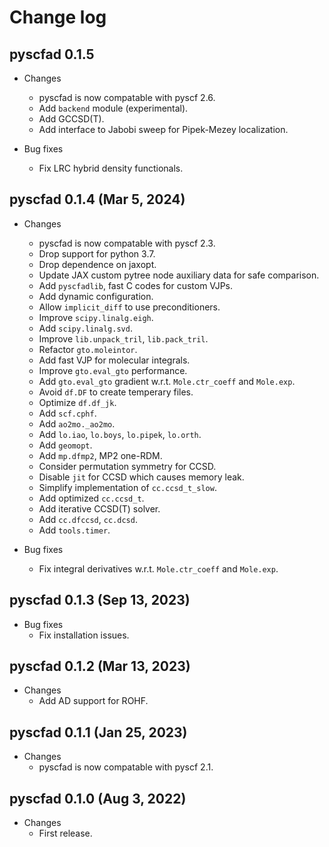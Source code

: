 # Change log

## pyscfad 0.1.5
* Changes
  * pyscfad is now compatable with pyscf 2.6.
  * Add `backend` module (experimental).
  * Add GCCSD(T).
  * Add interface to Jabobi sweep for Pipek-Mezey localization.

* Bug fixes
  * Fix LRC hybrid density functionals.

## pyscfad 0.1.4 (Mar 5, 2024)
* Changes
  * pyscfad is now compatable with pyscf 2.3.
  * Drop support for python 3.7.
  * Drop dependence on jaxopt.
  * Update JAX custom pytree node auxiliary data for safe comparison.
  * Add `pyscfadlib`, fast C codes for custom VJPs.
  * Add dynamic configuration.
  * Allow `implicit_diff` to use preconditioners.
  * Improve `scipy.linalg.eigh`.
  * Add `scipy.linalg.svd`.
  * Improve `lib.unpack_tril`, `lib.pack_tril`.
  * Refactor `gto.moleintor`.
  * Add fast VJP for molecular integrals.
  * Improve `gto.eval_gto` performance.
  * Add `gto.eval_gto` gradient w.r.t. `Mole.ctr_coeff` and `Mole.exp`.
  * Avoid `df.DF` to create temperary files.
  * Optimize `df.df_jk`.
  * Add `scf.cphf`.
  * Add `ao2mo._ao2mo`.
  * Add `lo.iao`, `lo.boys`, `lo.pipek`, `lo.orth`.
  * Add `geomopt`.
  * Add `mp.dfmp2`, MP2 one-RDM.
  * Consider permutation symmetry for CCSD.
  * Disable `jit` for CCSD which causes memory leak.
  * Simplify implementation of `cc.ccsd_t_slow`.
  * Add optimized `cc.ccsd_t`.
  * Add iterative CCSD(T) solver.
  * Add `cc.dfccsd`, `cc.dcsd`.
  * Add `tools.timer`.

* Bug fixes
  * Fix integral derivatives w.r.t. `Mole.ctr_coeff` and `Mole.exp`.

## pyscfad 0.1.3 (Sep 13, 2023)
* Bug fixes
  * Fix installation issues.

## pyscfad 0.1.2 (Mar 13, 2023)
* Changes
  * Add AD support for ROHF.

## pyscfad 0.1.1 (Jan 25, 2023)
* Changes
  * pyscfad is now compatable with pyscf 2.1.

## pyscfad 0.1.0 (Aug 3, 2022)
* Changes
  * First release.

